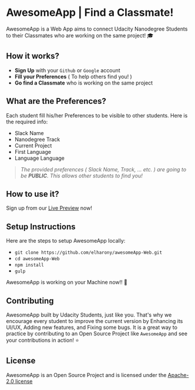 # AwesomeApp | Find a Classmate!
AwesomeApp is a Web App aims to connect Udacity Nanodegree Students to their Classmates who are working on the same project! 🎓

## How it works?
- **Sign Up** with your `Github` or `Google` account
- **Fill your Preferences** ( To help others find you! )
- **Go find a Classmate** who is working on the same project

## What are the Preferences?
Each student fill his/her Preferences to be visible to other students. Here is the required info:
- Slack Name
- Nanodegree Track
- Current Project
- First Language
- Language Language

> _The provided preferences ( Slack Name, Track, ... etc. ) are going to be **PUBLIC**. This allows other students to find you!_

## How to use it?
Sign up from our [Live Preview](https://elharony.github.io/awesomeApp-Web/) now!

## Setup Instructions
Here are the steps to setup AwesomeApp locally:
- `git clone https://github.com/elharony/awesomeApp-Web.git`
- `cd awesomeApp-Web`
- `npm install`
- `gulp`

AwesomeApp is working on your Machine now!! 🚀

## Contributing
AwesomeApp built by Udacity Students, just like you. That's why we encourage every student to improve the current version by Enhancing its UI/UX, Adding new features, and Fixing some bugs. It is a great way to practice by contributing to an Open Source Project like `AwesomeApp` and see your contributions in action! ⭐️

## License
AwesomeApp is an Open Source Project and is licensed under the [Apache-2.0 license](https://github.com/elharony/awesomeApp-Web/blob/master/LICENSE)
